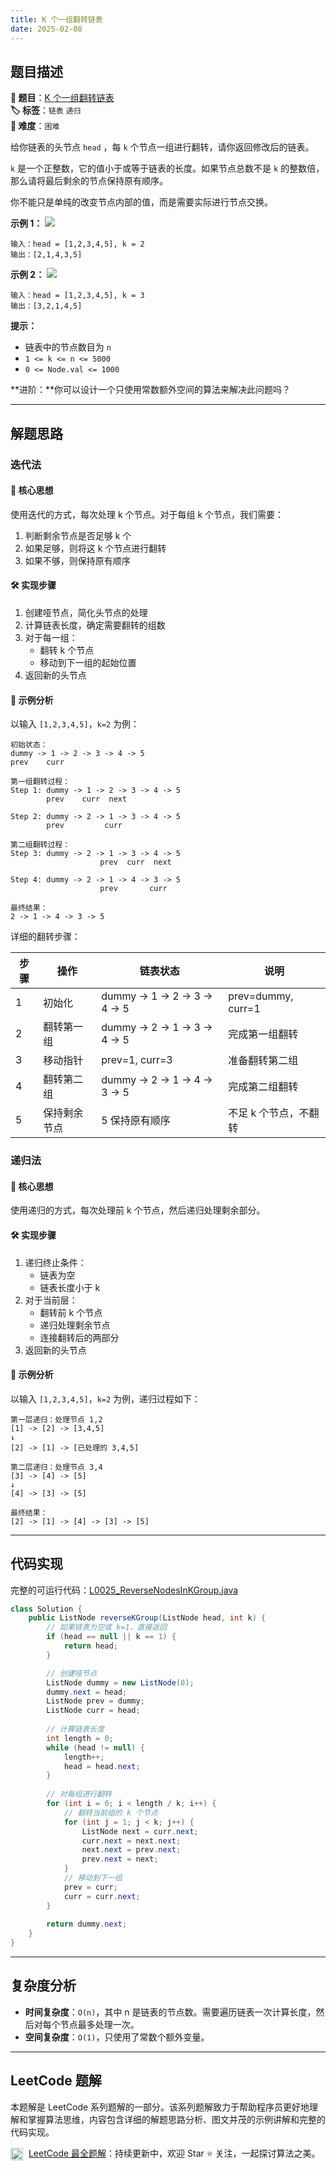 ```yaml
---
title: K 个一组翻转链表
date: 2025-02-08
---
```


## 题目描述

**🔗 题目**：[K 个一组翻转链表](https://leetcode.cn/problems/reverse-nodes-in-k-group/)  
**🏷️ 标签**：`链表` `递归`  
**🔴 难度**：`困难`  

给你链表的头节点 `head` ，每 `k` 个节点一组进行翻转，请你返回修改后的链表。

`k` 是一个正整数，它的值小于或等于链表的长度。如果节点总数不是 `k` 的整数倍，那么请将最后剩余的节点保持原有顺序。

你不能只是单纯的改变节点内部的值，而是需要实际进行节点交换。

**示例 1：**
![](https://assets.leetcode.com/uploads/2020/10/03/reverse_ex1.jpg)
```
输入：head = [1,2,3,4,5], k = 2
输出：[2,1,4,3,5]
```

**示例 2：**
![](https://assets.leetcode.com/uploads/2020/10/03/reverse_ex2.jpg)
```
输入：head = [1,2,3,4,5], k = 3
输出：[3,2,1,4,5]
```

**提示：**
- 链表中的节点数目为 `n`
- `1 <= k <= n <= 5000`
- `0 <= Node.val <= 1000`

**进阶：**你可以设计一个只使用常数额外空间的算法来解决此问题吗？

---

## 解题思路

### 迭代法

#### 📝 核心思想
使用迭代的方式，每次处理 k 个节点。对于每组 k 个节点，我们需要：
1. 判断剩余节点是否足够 k 个
2. 如果足够，则将这 k 个节点进行翻转
3. 如果不够，则保持原有顺序

#### 🛠️ 实现步骤
1. 创建哑节点，简化头节点的处理
2. 计算链表长度，确定需要翻转的组数
3. 对于每一组：
   - 翻转 k 个节点
   - 移动到下一组的起始位置
4. 返回新的头节点

#### 🧩 示例分析
以输入 `[1,2,3,4,5]`，`k=2` 为例：

```text
初始状态：
dummy -> 1 -> 2 -> 3 -> 4 -> 5
prev    curr

第一组翻转过程：
Step 1: dummy -> 1 -> 2 -> 3 -> 4 -> 5
        prev    curr  next

Step 2: dummy -> 2 -> 1 -> 3 -> 4 -> 5
        prev         curr

第二组翻转过程：
Step 3: dummy -> 2 -> 1 -> 3 -> 4 -> 5
                    prev  curr  next

Step 4: dummy -> 2 -> 1 -> 4 -> 3 -> 5
                    prev       curr

最终结果：
2 -> 1 -> 4 -> 3 -> 5
```

详细的翻转步骤：

| 步骤 | 操作 | 链表状态 | 说明 |
|-----|------|---------|-----|
| 1 | 初始化 | dummy -> 1 -> 2 -> 3 -> 4 -> 5 | prev=dummy, curr=1 |
| 2 | 翻转第一组 | dummy -> 2 -> 1 -> 3 -> 4 -> 5 | 完成第一组翻转 |
| 3 | 移动指针 | prev=1, curr=3 | 准备翻转第二组 |
| 4 | 翻转第二组 | dummy -> 2 -> 1 -> 4 -> 3 -> 5 | 完成第二组翻转 |
| 5 | 保持剩余节点 | 5 保持原有顺序 | 不足 k 个节点，不翻转 |

### 递归法

#### 📝 核心思想
使用递归的方式，每次处理前 k 个节点，然后递归处理剩余部分。

#### 🛠️ 实现步骤
1. 递归终止条件：
   - 链表为空
   - 链表长度小于 k
2. 对于当前层：
   - 翻转前 k 个节点
   - 递归处理剩余节点
   - 连接翻转后的两部分
3. 返回新的头节点

#### 🧩 示例分析
以输入 `[1,2,3,4,5]`，`k=2` 为例，递归过程如下：

```text
第一层递归：处理节点 1,2
[1] -> [2] -> [3,4,5]
↓
[2] -> [1] -> [已处理的 3,4,5]

第二层递归：处理节点 3,4
[3] -> [4] -> [5]
↓
[4] -> [3] -> [5]

最终结果：
[2] -> [1] -> [4] -> [3] -> [5]
```

---

## 代码实现

完整的可运行代码：[L0025_ReverseNodesInKGroup.java](../src/main/java/L0025_ReverseNodesInKGroup.java)

```java
class Solution {
    public ListNode reverseKGroup(ListNode head, int k) {
        // 如果链表为空或 k=1，直接返回
        if (head == null || k == 1) {
            return head;
        }

        // 创建哑节点
        ListNode dummy = new ListNode(0);
        dummy.next = head;
        ListNode prev = dummy;
        ListNode curr = head;
        
        // 计算链表长度
        int length = 0;
        while (head != null) {
            length++;
            head = head.next;
        }
        
        // 对每组进行翻转
        for (int i = 0; i < length / k; i++) {
            // 翻转当前组的 k 个节点
            for (int j = 1; j < k; j++) {
                ListNode next = curr.next;
                curr.next = next.next;
                next.next = prev.next;
                prev.next = next;
            }
            // 移动到下一组
            prev = curr;
            curr = curr.next;
        }
        
        return dummy.next;
    }
}
```

---

## 复杂度分析

- **时间复杂度**：`O(n)`，其中 n 是链表的节点数。需要遍历链表一次计算长度，然后对每个节点最多处理一次。
- **空间复杂度**：`O(1)`，只使用了常数个额外变量。

---

## LeetCode 题解

本题解是 LeetCode 系列题解的一部分。该系列题解致力于帮助程序员更好地理解和掌握算法思维，内容包含详细的解题思路分析、图文并茂的示例讲解和完整的代码实现。

<img src="https://github.githubassets.com/images/modules/logos_page/GitHub-Mark.png" alt="GitHub" width="20" style="vertical-align: middle; margin-right: 5px"> [LeetCode 最全题解](https://github.com/LjyYano/LeetCode)：持续更新中，欢迎 Star ⭐️ 关注，一起探讨算法之美。 